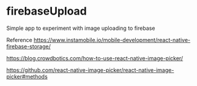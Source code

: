 # firebaseUpload
Simple app to experiment with image uploading to firebase

Reference
https://www.instamobile.io/mobile-development/react-native-firebase-storage/

https://blog.crowdbotics.com/how-to-use-react-native-image-picker/

https://github.com/react-native-image-picker/react-native-image-picker#methods
